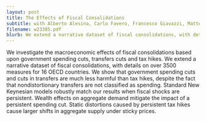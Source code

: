 ```yaml
---
layout: post
title: The Effects of Fiscal Consolidations
subtitle: with Alberto Alesina, Carlo Favero, Francesco Giavazzi, Matteo Paradisi
filename: w23385.pdf
blurb: ​We extend a narrative dataset of fiscal consolidations, with details on over 3500 measures for 16 OECD countries. Government spending cuts and cuts in transfers are less harmful than tax hikes. Standard New Keynesian models match our results when fiscal shocks are persistent.
---
```


We investigate the macroeconomic effects of fiscal consolidations based upon government spending cuts, transfers cuts and tax hikes. We extend a narrative dataset of fiscal consolidations, with details on over 3500 measures for 16 OECD countries. We show that government spending cuts and cuts in transfers are much less harmful than tax hikes, despite the fact that nondistortionary transfers are not classified as spending. Standard New Keynesian models robustly match our results when fiscal shocks are persistent. Wealth effects on aggregate demand mitigate the impact of a persistent spending cut. Static distortions caused by persistent tax hikes cause larger shifts in aggregate supply under sticky prices.